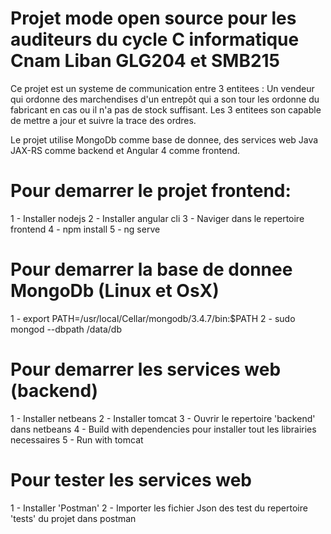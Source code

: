# Projet mode open source pour les auditeurs du cycle C informatique Cnam Liban GLG204 et SMB215

Ce projet est un systeme de communication entre 3 entitees : Un vendeur qui ordonne des marchendises d'un entrepôt qui a son tour les ordonne du fabricant en cas ou il n'a pas de stock suffisant. Les 3 entitees son capable de mettre a jour et suivre la trace des ordres.

Le projet utilise MongoDb comme base de donnee, des services web Java JAX-RS comme backend et Angular 4 comme frontend.


# Pour demarrer le projet frontend:
1 - Installer nodejs
2 - Installer angular cli
3 - Naviger dans le repertoire frontend
4 - npm install
5 - ng serve

# Pour demarrer la base de donnee MongoDb (Linux et OsX)
1 - export PATH=/usr/local/Cellar/mongodb/3.4.7/bin:$PATH
2 - sudo mongod --dbpath /data/db

# Pour demarrer les services web (backend)
1 - Installer netbeans
2 - Installer tomcat
3 - Ouvrir le repertoire 'backend' dans netbeans
4 - Build with dependencies pour installer tout les librairies necessaires
5 - Run with tomcat

# Pour tester les services web
1 - Installer 'Postman'
2 - Importer les fichier Json des test du repertoire 'tests' du projet dans postman